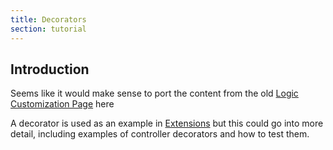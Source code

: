 ```yaml
---
title: Decorators
section: tutorial
---
```


## Introduction

Seems like it would make sense to port the content from the old [Logic Customization Page](/logic_customization.html) here

A decorator is used as an example in [Extensions](../extensions_tutorial/) but this could go into more detail, including examples of controller decorators and how to test them.


